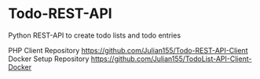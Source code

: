 # Todo-REST-API
Python REST-API to create todo lists and todo entries

PHP Client Repository https://github.com/Julian155/Todo-REST-API-Client
Docker Setup Repository https://github.com/Julian155/TodoList-API-Client-Docker
